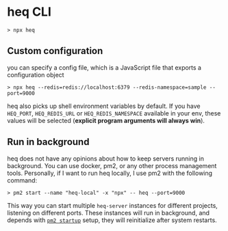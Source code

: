 # heq CLI

```
> npx heq
```

## Custom configuration

you can specify a config file, which is a JavaScript file that exports a configuration object

```
> npx heq --redis=redis://localhost:6379 --redis-namespace=sample --port=9000
```

heq also picks up shell environment variables by default. If you have `HEQ_PORT`,
`HEQ_REDIS_URL` or `HEQ_REDIS_NAMESPACE` available in your env, these values will
be selected (**explicit program arguments will always win**).

## Run in background

heq does not have any opinions about how to keep servers running in background.
You can use docker, pm2, or any other process management tools. Personally, if I want to run heq locally, I use pm2 with the following command:

```
> pm2 start --name "heq-local" -x "npx" -- heq --port=9000
```

This way you can start multiple `heq-server` instances for different projects, listening on different ports. These instances will run in background, and depends with [`pm2 startup`](https://pm2.io/doc/en/runtime/guide/startup-hook/) setup, they will reinitialize after system restarts.

